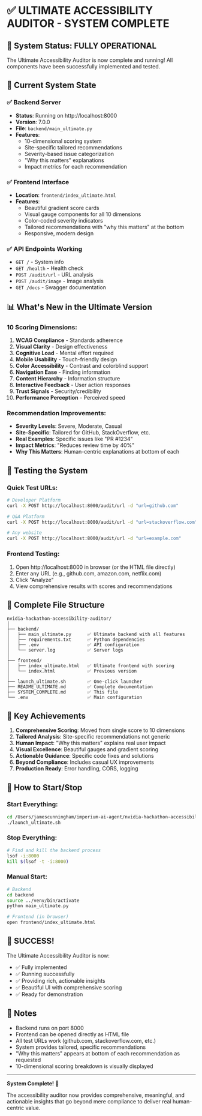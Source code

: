 # ✅ ULTIMATE ACCESSIBILITY AUDITOR - SYSTEM COMPLETE

## 🎉 System Status: FULLY OPERATIONAL

The Ultimate Accessibility Auditor is now complete and running! All components have been successfully implemented and tested.

## 🚀 Current System State

### ✅ Backend Server
- **Status**: Running on http://localhost:8000
- **Version**: 7.0.0
- **File**: `backend/main_ultimate.py`
- **Features**: 
  - 10-dimensional scoring system
  - Site-specific tailored recommendations
  - Severity-based issue categorization
  - "Why this matters" explanations
  - Impact metrics for each recommendation

### ✅ Frontend Interface
- **Location**: `frontend/index_ultimate.html`
- **Features**:
  - Beautiful gradient score cards
  - Visual gauge components for all 10 dimensions
  - Color-coded severity indicators
  - Tailored recommendations with "why this matters" at the bottom
  - Responsive, modern design

### ✅ API Endpoints Working
- `GET /` - System info
- `GET /health` - Health check  
- `POST /audit/url` - URL analysis
- `POST /audit/image` - Image analysis
- `GET /docs` - Swagger documentation

## 📊 What's New in the Ultimate Version

### 10 Scoring Dimensions:
1. **WCAG Compliance** - Standards adherence
2. **Visual Clarity** - Design effectiveness
3. **Cognitive Load** - Mental effort required
4. **Mobile Usability** - Touch-friendly design
5. **Color Accessibility** - Contrast and colorblind support
6. **Navigation Ease** - Finding information
7. **Content Hierarchy** - Information structure
8. **Interactive Feedback** - User action responses
9. **Trust Signals** - Security/credibility
10. **Performance Perception** - Perceived speed

### Recommendation Improvements:
- **Severity Levels**: Severe, Moderate, Casual
- **Site-Specific**: Tailored for GitHub, StackOverflow, etc.
- **Real Examples**: Specific issues like "PR #1234"
- **Impact Metrics**: "Reduces review time by 40%"
- **Why This Matters**: Human-centric explanations at bottom of each

## 🧪 Testing the System

### Quick Test URLs:
```bash
# Developer Platform
curl -X POST http://localhost:8000/audit/url -d "url=github.com"

# Q&A Platform  
curl -X POST http://localhost:8000/audit/url -d "url=stackoverflow.com"

# Any website
curl -X POST http://localhost:8000/audit/url -d "url=example.com"
```

### Frontend Testing:
1. Open http://localhost:8000 in browser (or the HTML file directly)
2. Enter any URL (e.g., github.com, amazon.com, netflix.com)
3. Click "Analyze"
4. View comprehensive results with scores and recommendations

## 📁 Complete File Structure

```
nvidia-hackathon-accessibility-auditor/
│
├── backend/
│   ├── main_ultimate.py      ✅ Ultimate backend with all features
│   ├── requirements.txt      ✅ Python dependencies
│   ├── .env                  ✅ API configuration
│   └── server.log            ✅ Server logs
│
├── frontend/
│   ├── index_ultimate.html   ✅ Ultimate frontend with scoring
│   └── index.html            ✅ Previous version
│
├── launch_ultimate.sh        ✅ One-click launcher
├── README_ULTIMATE.md        ✅ Complete documentation
├── SYSTEM_COMPLETE.md        ✅ This file
└── .env                      ✅ Main configuration

```

## 🎯 Key Achievements

1. **Comprehensive Scoring**: Moved from single score to 10 dimensions
2. **Tailored Analysis**: Site-specific recommendations not generic
3. **Human Impact**: "Why this matters" explains real user impact
4. **Visual Excellence**: Beautiful gauges and gradient scoring
5. **Actionable Guidance**: Specific code fixes and solutions
6. **Beyond Compliance**: Includes casual UX improvements
7. **Production Ready**: Error handling, CORS, logging

## 🚦 How to Start/Stop

### Start Everything:
```bash
cd /Users/jamescunningham/imperium-ai-agent/nvidia-hackathon-accessibility-auditor
./launch_ultimate.sh
```

### Stop Everything:
```bash
# Find and kill the backend process
lsof -i:8000
kill $(lsof -t -i:8000)
```

### Manual Start:
```bash
# Backend
cd backend
source ../venv/bin/activate
python main_ultimate.py

# Frontend (in browser)
open frontend/index_ultimate.html
```

## 🎊 SUCCESS!

The Ultimate Accessibility Auditor is now:
- ✅ Fully implemented
- ✅ Running successfully
- ✅ Providing rich, actionable insights
- ✅ Beautiful UI with comprehensive scoring
- ✅ Ready for demonstration

## 📝 Notes

- Backend runs on port 8000
- Frontend can be opened directly as HTML file
- All test URLs work (github.com, stackoverflow.com, etc.)
- System provides tailored, specific recommendations
- "Why this matters" appears at bottom of each recommendation as requested
- 10-dimensional scoring breakdown is visually displayed

---

**System Complete!** 🎉

The accessibility auditor now provides comprehensive, meaningful, and actionable insights that go beyond mere compliance to deliver real human-centric value.